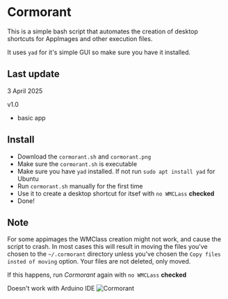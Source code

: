 # Cormorant
This is a simple bash script that automates the creation of desktop shortcuts for AppImages and other execution files.

It uses ```yad``` for it's simple GUI so make sure you have it installed.
## Last update
3 April 2025

v1.0

* basic app
## Install
* Download the ```cormorant.sh``` and ```cormorant.png```
* Make sure the ```cormorant.sh``` is executable
* Make sure you have ```yad``` installed. If not run ```sudo apt install yad``` for Ubuntu
* Run ```cormorant.sh``` manually for the first time
* Use it to create a desktop shortcut for itsef with ```no WMCLass``` **checked**
* Done!

## Note
For some appimages the WMClass creation might not work, and cause the script to crash. 
In most cases this will result in moving the files you've chosen to the ```~/.cormorant``` directory unless you've chosen the ```Copy files insted of moving``` option.
Your files are not deleted, only moved. 

If this happens, run *Cormorant* again with ```no WMCLass``` **checked**

Doesn't work with Arduino IDE
![Cormorant](https://github.com/user-attachments/assets/6fc231d0-f42a-4237-9a61-9b00a0b0c21e)
